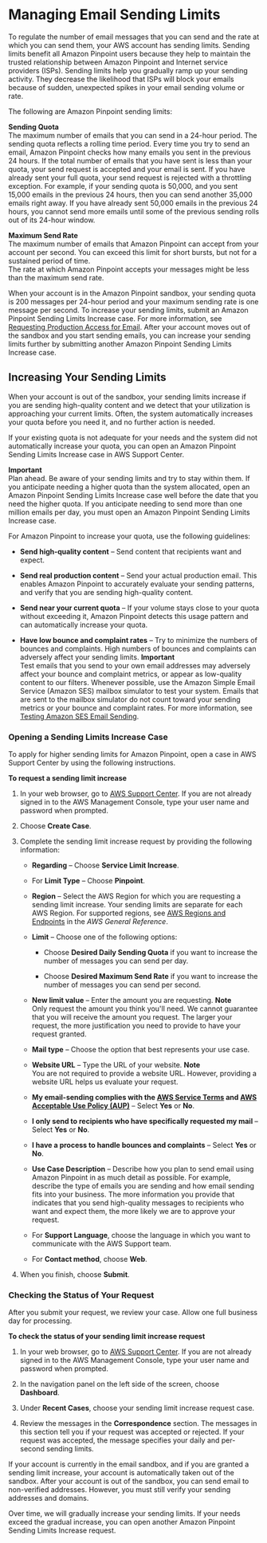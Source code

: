 # Managing Email Sending Limits<a name="channels-email-manage-limits"></a>

To regulate the number of email messages that you can send and the rate at which you can send them, your AWS account has sending limits\. Sending limits benefit all Amazon Pinpoint users because they help to maintain the trusted relationship between Amazon Pinpoint and Internet service providers \(ISPs\)\. Sending limits help you gradually ramp up your sending activity\. They decrease the likelihood that ISPs will block your emails because of sudden, unexpected spikes in your email sending volume or rate\.

The following are Amazon Pinpoint sending limits:

**Sending Quota**  
The maximum number of emails that you can send in a 24\-hour period\. The sending quota reflects a rolling time period\. Every time you try to send an email, Amazon Pinpoint checks how many emails you sent in the previous 24 hours\. If the total number of emails that you have sent is less than your quota, your send request is accepted and your email is sent\. If you have already sent your full quota, your send request is rejected with a throttling exception\. For example, if your sending quota is 50,000, and you sent 15,000 emails in the previous 24 hours, then you can send another 35,000 emails right away\. If you have already sent 50,000 emails in the previous 24 hours, you cannot send more emails until some of the previous sending rolls out of its 24\-hour window\.

**Maximum Send Rate**  
The maximum number of emails that Amazon Pinpoint can accept from your account per second\. You can exceed this limit for short bursts, but not for a sustained period of time\.  
The rate at which Amazon Pinpoint accepts your messages might be less than the maximum send rate\.

When your account is in the Amazon Pinpoint sandbox, your sending quota is 200 messages per 24\-hour period and your maximum sending rate is one message per second\. To increase your sending limits, submit an Amazon Pinpoint Sending Limits Increase case\. For more information, see [Requesting Production Access for Email](channels-email-setup-production-access.md)\. After your account moves out of the sandbox and you start sending emails, you can increase your sending limits further by submitting another Amazon Pinpoint Sending Limits Increase case\. 

## Increasing Your Sending Limits<a name="channels-email-manage-limits-increase"></a>

When your account is out of the sandbox, your sending limits increase if you are sending high\-quality content and we detect that your utilization is approaching your current limits\. Often, the system automatically increases your quota before you need it, and no further action is needed\.

If your existing quota is not adequate for your needs and the system did not automatically increase your quota, you can open an Amazon Pinpoint Sending Limits Increase case in AWS Support Center\.

**Important**  
Plan ahead\. Be aware of your sending limits and try to stay within them\. If you anticipate needing a higher quota than the system allocated, open an Amazon Pinpoint Sending Limits Increase case well before the date that you need the higher quota\.
If you anticipate needing to send more than one million emails per day, you must open an Amazon Pinpoint Sending Limits Increase case\.

For Amazon Pinpoint to increase your quota, use the following guidelines: 

+ **Send high\-quality content** – Send content that recipients want and expect\. 

+ **Send real production content** – Send your actual production email\. This enables Amazon Pinpoint to accurately evaluate your sending patterns, and verify that you are sending high\-quality content\.

+ **Send near your current quota** – If your volume stays close to your quota without exceeding it, Amazon Pinpoint detects this usage pattern and can automatically increase your quota\.

+ **Have low bounce and complaint rates** – Try to minimize the numbers of bounces and complaints\. High numbers of bounces and complaints can adversely affect your sending limits\.
**Important**  
Test emails that you send to your own email addresses may adversely affect your bounce and complaint metrics, or appear as low\-quality content to our filters\. Whenever possible, use the Amazon Simple Email Service \(Amazon SES\) mailbox simulator to test your system\. Emails that are sent to the mailbox simulator do not count toward your sending metrics or your bounce and complaint rates\. For more information, see [Testing Amazon SES Email Sending](http://docs.aws.amazon.com/ses/latest/DeveloperGuide/mailbox-simulator.html)\.

### Opening a Sending Limits Increase Case<a name="channels-email-manage-limits-increase-case"></a>

To apply for higher sending limits for Amazon Pinpoint, open a case in AWS Support Center by using the following instructions\.

**To request a sending limit increase**

1. In your web browser, go to [AWS Support Center](https://console.aws.amazon.com/support/home#/)\. If you are not already signed in to the AWS Management Console, type your user name and password when prompted\.

1. Choose **Create Case**\.

1. Complete the sending limit increase request by providing the following information:

   + **Regarding** – Choose **Service Limit Increase**\.

   + For **Limit Type** – Choose **Pinpoint**\.

   + **Region** – Select the AWS Region for which you are requesting a sending limit increase\. Your sending limits are separate for each AWS Region\. For supported regions, see [AWS Regions and Endpoints](http://docs.aws.amazon.com/general/latest/gr/rande.html#pinpoint_region) in the *AWS General Reference*\.

   + **Limit** – Choose one of the following options:

     + Choose **Desired Daily Sending Quota** if you want to increase the number of messages you can send per day\.

     + Choose **Desired Maximum Send Rate** if you want to increase the number of messages you can send per second\.

   + **New limit value** – Enter the amount you are requesting\.
**Note**  
Only request the amount you think you'll need\. We cannot guarantee that you will receive the amount you request\. The larger your request, the more justification you need to provide to have your request granted\.

   + **Mail type** – Choose the option that best represents your use case\.

   + **Website URL** – Type the URL of your website\.
**Note**  
You are not required to provide a website URL\. However, providing a website URL helps us evaluate your request\.

   + **My email\-sending complies with the [AWS Service Terms](https://aws.amazon.com/service-terms/) and [AWS Acceptable Use Policy \(AUP\)](https://aws.amazon.com/aup/)** – Select **Yes** or **No**\.

   + **I only send to recipients who have specifically requested my mail** – Select **Yes** or **No**\.

   + **I have a process to handle bounces and complaints** – Select **Yes** or **No**\. 

   + **Use Case Description** – Describe how you plan to send email using Amazon Pinpoint in as much detail as possible\. For example, describe the type of emails you are sending and how email sending fits into your business\. The more information you provide that indicates that you send high\-quality messages to recipients who want and expect them, the more likely we are to approve your request\.

   + For **Support Language**, choose the language in which you want to communicate with the AWS Support team\.

   + For **Contact method**, choose **Web**\.

1. When you finish, choose **Submit**\.

### Checking the Status of Your Request<a name="channels-email-setup-check-request-status"></a>

After you submit your request, we review your case\. Allow one full business day for processing\.

**To check the status of your sending limit increase request**

1. In your web browser, go to [AWS Support Center](https://console.aws.amazon.com/support/home#/)\. If you are not already signed in to the AWS Management Console, type your user name and password when prompted\.

1. In the navigation panel on the left side of the screen, choose **Dashboard**\.

1. Under **Recent Cases**, choose your sending limit increase request case\.

1. Review the messages in the **Correspondence** section\. The messages in this section tell you if your request was accepted or rejected\. If your request was accepted, the message specifies your daily and per\-second sending limits\.

If your account is currently in the email sandbox, and if you are granted a sending limit increase, your account is automatically taken out of the sandbox\. After your account is out of the sandbox, you can send email to non\-verified addresses\. However, you must still verify your sending addresses and domains\.

Over time, we will gradually increase your sending limits\. If your needs exceed the gradual increase, you can open another Amazon Pinpoint Sending Limits Increase request\.